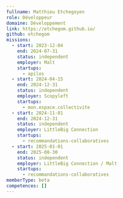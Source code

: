```yaml
---
fullname: Matthieu Etchegoyen
role: Développeur
domaine: Développement
link: https://etchegom.github.io/
github: etchegom
missions:
  - start: 2023-12-04
    end: 2024-07-31
    status: independent
    employer: Malt
    startups:
      - apilos
  - start: 2024-04-15
    end: 2024-12-31
    status: independent
    employer: Scopyleft
    startups:
      - mon.espace.collectivite
  - start: 2024-11-01
    end: 2024-12-31
    status: independent
    employer: LittleBig Connection
    startups:
      - recommandations-collaboratives
  - start: 2025-01-01
    end: 2025-08-30
    status: independent
    employer: LittleBig Connection / Malt
    startups:
      - recommandations-collaboratives
memberType: beta
competences: []
---
```

